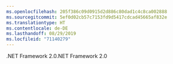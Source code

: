 ```yaml
---
ms.openlocfilehash: 205f386c09d0915d2d886c80dad1c4c8ca002888
ms.sourcegitcommit: 5ef0d02cb57c7153fd9d5417cdcad45665af832e
ms.translationtype: HT
ms.contentlocale: de-DE
ms.lasthandoff: 08/29/2019
ms.locfileid: "71140279"
---
```

<span data-ttu-id="19cb9-101">.NET Framework 2.0</span><span class="sxs-lookup"><span data-stu-id="19cb9-101">.NET Framework 2.0</span></span>